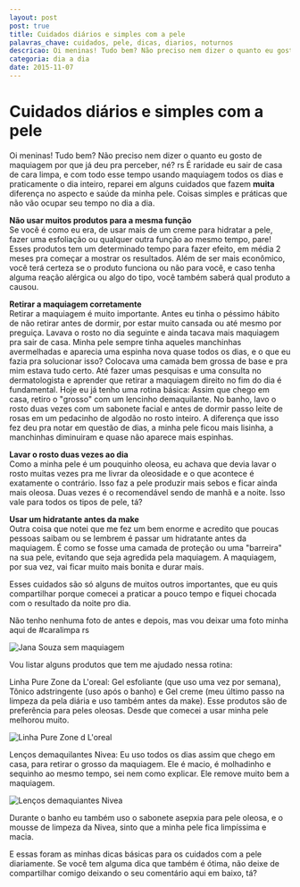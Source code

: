 ```yaml
---
layout: post
post: true
title: Cuidados diários e simples com a pele
palavras_chave: cuidados, pele, dicas, diarios, noturnos
descricao: Oi meninas! Tudo bem? Não preciso nem dizer o quanto eu gosto de maquiagem por que já deu pra perceber, né? rs É raridade eu sair de casa de cara limpa, e com todo esse tempo usando maquiagem todos os dias e praticamente o dia inteiro, reparei em alguns cuidados que fazem muita diferença no aspecto e saúde da minha pele. Coisas simples e práticas que não vão ocupar seu tempo no dia a dia...
categoria: dia a dia
date: 2015-11-07
---
```


# Cuidados diários e simples com a pele

Oi meninas! Tudo bem?
Não preciso nem dizer o quanto eu gosto de maquiagem por que já deu pra perceber, né? rs É raridade eu sair de casa de cara limpa, e com todo esse tempo usando maquiagem todos os dias e praticamente o dia inteiro, reparei em alguns cuidados que fazem **muita** diferença no aspecto e saúde da minha pele. Coisas simples e práticas que não vão ocupar seu tempo no dia a dia.

**Não usar muitos produtos para a mesma função**<br>
Se você é como eu era, de usar mais de um creme para hidratar a pele, fazer uma esfoliação ou qualquer outra função ao mesmo tempo, pare! Esses produtos tem um determinado tempo para fazer efeito, em média 2 meses pra começar a mostrar os resultados. Além de ser mais econômico, você terá certeza se o produto funciona ou não para você, e caso tenha alguma reação alérgica ou algo do tipo, você também saberá qual produto a causou.

**Retirar a maquiagem corretamente**<br>
Retirar a maquiagem é muito importante. Antes eu tinha o péssimo hábito de não retirar antes de dormir, por estar muito cansada ou até mesmo por preguiça. Lavava o rosto no dia seguinte e ainda tacava mais maquiagem pra sair de casa. Minha pele sempre tinha aqueles manchinhas avermelhadas e aparecia uma espinha nova quase todos os dias, e o que eu fazia pra solucionar isso? Colocava uma camada bem grossa de base e pra mim estava tudo certo. Até fazer umas pesquisas e uma consulta no dermatologista e aprender que retirar a maquiagem direito no fim do dia é fundamental.
Hoje eu já tenho uma rotina básica: Assim que chego em casa, retiro o "grosso" com um lencinho demaquilante. No banho, lavo o rosto duas vezes com um sabonete facial e antes de dormir passo leite de rosas em um pedacinho de algodão no rosto inteiro.
A diferença que isso fez deu pra notar em questão de dias, a minha pele ficou mais lisinha, a manchinhas diminuiram e quase não aparece mais espinhas.

**Lavar o rosto duas vezes ao dia**<br>
Como a minha pele é um pouquinho oleosa, eu achava que devia lavar o rosto muitas vezes pra me livrar da oleosidade e o que acontece é exatamente o contrário. Isso faz a pele produzir mais sebos e ficar ainda mais oleosa. Duas vezes é o recomendável sendo de manhã e a noite. Isso vale para todos os tipos de pele, tá?

**Usar um hidratante antes da make**<br>
Outra coisa que notei que me fez um bem enorme e acredito que poucas pessoas saibam ou se lembrem é passar um hidratante antes da maquiagem. É como se fosse uma camada de proteção ou uma "barreira" na sua pele, evitando que seja agredida pela maquiagem. A maquiagem, por sua vez, vai ficar muito mais bonita e durar mais.

Esses cuidados são só alguns de muitos outros importantes, que eu quis compartilhar porque comecei a praticar a pouco tempo e fiquei chocada com o resultado da noite pro dia.

Não tenho nenhuma foto de antes e depois, mas vou deixar uma foto minha aqui de #caralimpa rs

![Jana Souza sem maquiagem](../images/cuidados-diarios-e-simples-com-a-pele/cara-limpa.jpg)


Vou listar alguns produtos que tem me ajudado nessa rotina:

Linha Pure Zone da L'oreal: Gel esfoliante (que uso uma vez por semana), Tônico adstringente (uso após o banho) e Gel creme (meu último passo na limpeza da pela diária e uso também antes da make). Esse produtos são de preferência para peles oleosas. Desde que comecei a usar minha pele melhorou muito.

![Linha Pure Zone d L'oreal](../images/cuidados-diarios-e-simples-com-a-pele/linha-pure-zone.png)

Lenços demaquilantes Nivea: Eu uso todos os dias assim que chego em casa, para retirar o grosso da maquiagem. Ele  é macio, é molhadinho e sequinho ao mesmo tempo, sei nem como explicar. Ele remove muito bem a maquiagem.

![Lenços demaquiantes Nivea](../images/cuidados-diarios-e-simples-com-a-pele/lenco-demaquilante-nivea.png)

Durante o banho eu também uso o sabonete asepxia para pele oleosa, e o mousse de limpeza da Nivea, sinto que a minha pele fica limpíssima e macia.

E essas foram as minhas dicas básicas para os cuidados com a pele diariamente.
Se você tem alguma dica que também é ótima, não deixe de compartilhar comigo deixando o seu comentário aqui em baixo, tá?
